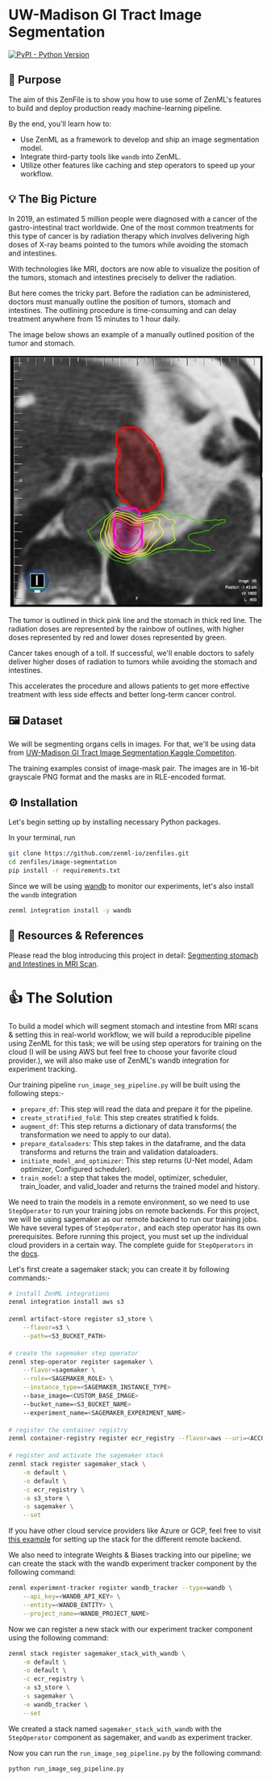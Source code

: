 # UW-Madison GI Tract Image Segmentation

[![PyPI - Python Version](https://img.shields.io/pypi/pyversions/zenml)](https://pypi.org/project/zenml/)

## 🎯 Purpose
The aim of this ZenFile is to show you how to use some of ZenML's features to build and deploy production ready machine-learning pipeline. 

By the end, you'll learn how to:
- Use ZenML as a framework to develop and ship an image segmentation model.
- Integrate third-party tools like `wandb` into ZenML.
- Utilize other features like caching and step operators to speed up your workflow.

## 💡 The Big Picture
In 2019, an estimated 5 million people were diagnosed with a cancer of the gastro-intestinal tract worldwide.
One of the most common treatments for this type of cancer is by radiation therapy which involves delivering high doses of X-ray beams pointed to the tumors while avoiding the stomach and intestines.

With technologies like MRI, doctors are now able to visualize the position of the tumors, stomach and intestines precisely to deliver the radiation.

But here comes the tricky part.
Before the radiation can be administered, doctors must manually outline the position of tumors, stomach and intestines.
The outlining procedure is time-consuming and can delay treatment anywhere from 15 minutes to 1 hour daily.

The image below shows an example of a manually outlined position of the tumor and stomach.

![mri](sample_image.jpg)

The tumor is outlined in thick pink line and the stomach in thick red line.
The radiation doses are represented by the rainbow of outlines, with higher doses represented by red and lower doses represented by green.


Cancer takes enough of a toll. If successful, we'll enable doctors to safely deliver higher doses of radiation to tumors while avoiding the stomach and intestines. 

This accelerates the procedure and allows patients to get more effective treatment with less side effects and better long-term cancer control.

## 🖼 Dataset
We will be segmenting organs cells in images. For that, we'll be using data from [UW-Madison GI Tract Image Segmentation Kaggle Competiton](https://www.kaggle.com/competitions/uw-madison-gi-tract-image-segmentation/data). 

The training examples consist of image-mask pair. The images are in 16-bit grayscale PNG format and the masks are in RLE-encoded format.

## ⚙ Installation
Let's begin setting up by installing necessary Python packages. 

In your terminal, run

```bash
git clone https://github.com/zenml-io/zenfiles.git
cd zenfiles/image-segmentation
pip install -r requirements.txt
```

Since we will be using [wandb](https://github.com/wandb/client) to monitor our experiments, let's also install the `wandb` integration

```bash
zenml integration install -y wandb
```

## 📙 Resources & References

Please read the blog introducing this project in detail: [Segmenting stomach and Intestines in MRI Scan](#).

# :thumbsup: The Solution

To build a model which will segment stomach and intestine from MRI scans & setting this in real-world workflow, we will build a reproducible pipeline using ZenML for this task; we will be using step operators for training on the cloud (I will be using AWS but feel free to choose your favorite cloud provider.), we will also make use of ZenML's wandb integration for experiment tracking.

Our training pipeline `run_image_seg_pipeline.py` will be built using the following steps:-

- `prepare_df`: This step will read the data and prepare it for the pipeline.
- `create_stratified_fold`: This step creates stratified k folds.
- `augment_df`: This step returns a dictionary of data transforms( the transformation we need to apply to our data).
- `prepare_dataloaders`: This step takes in the dataframe, and the data transforms and returns the train and validation dataloaders.
- `initiate_model_and_optimizer`: This step returns (U-Net model, Adam optimizer, Configured scheduler).
- `train_model`: a step that takes the model, optimizer, scheduler, train_loader, and valid_loader and returns the trained model and history.

We need to train the models in a remote environment, so we need to use `StepOperator` to run your training jobs on remote backends. For this project, we will be using sagemaker as our remote backend to run our training jobs. We have several types of `StepOperator,` and each step operator has its own prerequisites. Before running this project, you must set up the individual cloud providers in a certain way. The complete guide for `StepOperators` in the [docs](https://docs.zenml.io/advanced-guide/cloud/step-operators).

Let's first create a sagemaker stack; you can create it by following commands:-

```bash
# install ZenML integrations
zenml integration install aws s3

zenml artifact-store register s3_store \
    --flavor=s3 \
    --path=<S3_BUCKET_PATH>

# create the sagemaker step operator
zenml step-operator register sagemaker \
    --flavor=sagemaker \
    --role=<SAGEMAKER_ROLE> \
    --instance_type=<SAGEMAKER_INSTANCE_TYPE>
    --base_image=<CUSTOM_BASE_IMAGE>
    --bucket_name=<S3_BUCKET_NAME>
    --experiment_name=<SAGEMAKER_EXPERIMENT_NAME>

# register the container registry
zenml container-registry register ecr_registry --flavor=aws --uri=<ACCOUNT_ID>.dkr.ecr.us-east-1.amazonaws.com

# register and activate the sagemaker stack
zenml stack register sagemaker_stack \
    -m default \
    -o default \
    -c ecr_registry \
    -a s3_store \
    -s sagemaker \
    --set
```

If you have other cloud service providers like Azure or GCP, feel free to visit [this example](https://github.com/zenml-io/zenml/tree/main/examples/step_operator_remote_training) for setting up the stack for the different remote backend.

We also need to integrate Weights & Biases tracking into our pipeline; we can create the stack with the wandb experiment tracker component by the following command:

```bash
zenml experiment-tracker register wandb_tracker --type=wandb \
    --api_key=<WANDB_API_KEY> \
    --entity=<WANDB_ENTITY> \
    --project_name=<WANDB_PROJECT_NAME>
```

Now we can register a new stack with our experiment tracker component using the following command:

```bash
zenml stack register sagemaker_stack_with_wandb \
    -m default \
    -o default \
    -c ecr_registry \
    -a s3_store \
    -s sagemaker \
    -e wandb_tracker \
    --set
```

We created a stack named `sagemaker_stack_with_wandb` with the `StepOperator` component as sagemaker, and `wandb` as experiment tracker.

Now you can run the `run_image_seg_pipeline.py` by the following command:

```bash
python run_image_seg_pipeline.py
```
